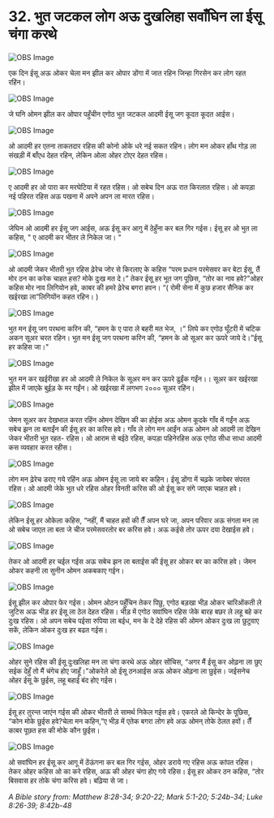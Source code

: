 # 32. भुत जटकल लोग अऊ दुखलिहा सवाँघिन ला ईसू चंगा करथे

![OBS Image](https://cdn.door43.org/obs/jpg/360px/obs-en-32-01.jpg)

एक दिन ईसू अऊ ओकर चेला मन झील कर ओपार डोंगा में जात रहिन जिन्हा गिरसेन कर लोग रहत रहिंन।

![OBS Image](https://cdn.door43.org/obs/jpg/360px/obs-en-32-02.jpg)

जे घनि ओमन झील कर ओपार पहुँचीन एगोठ भुत जटकल आदमी ईसू जग कूदत कूदत आईस।

![OBS Image](https://cdn.door43.org/obs/jpg/360px/obs-en-32-03.jpg)

ओ आदमी हर एतना ताकतदार रहिस की कोनो ओके धरे नई सकत रहिन। लोग मन ओकर हाँथ गोड़ ला संखड़ी में बाँएध देहत रहिन, लेकिन ओला ओहर टोएर देहत रहिस।

![OBS Image](https://cdn.door43.org/obs/jpg/360px/obs-en-32-04.jpg)

ए आदमी हर ओ पारा कर मरघेटिया में रहत रहिस। ओ सबेच दिन अऊ रात किरलात रहिस। ओ कपड़ा नई पहिरत रहिस अऊ पखना में अपने अपन ला मारत रहिस।

![OBS Image](https://cdn.door43.org/obs/jpg/360px/obs-en-32-05.jpg)

जेघिन ओ आदमी हर ईसू जग आईस, अऊ ईसू कर आगु में ठेहुँना कर बल गिर गईस। ईसू हर ओ भुत ला कहिस, " ए आदमी कर भीतर ले निकेल जा। "

![OBS Image](https://cdn.door43.org/obs/jpg/360px/obs-en-32-06.jpg)

ओ आदमी जेकर भीतरी भुत रहिस ढ़ेरेच जोर से किरलाए के कहिस “परम प्रधान परमेसवर कर बेटा ईसू, तैं मोर ठन का करेक चाहत हस? मोके दुःख मत दे।” तेकर ईसू हर भूत जग पूछिस, “तोर का नाव हवे?”ओहर कहिस मोर नाव लिगियोन हवे, काबर की हमरे ढ़ेरेच बगरा हवन। “( रोमी सेना में कुछ हजार सैनिक कर खईरखा ला”लिगियोंन कहत रहिन। )

![OBS Image](https://cdn.door43.org/obs/jpg/360px/obs-en-32-07.jpg)

भुत मन ईसू जग परथना करिन की, “हमन के ए पारा ले बहरी मत भेज, ।” लिघे कर एगोठ घूँटरी में चटिक अकन सूअर चरत रहिन। भुत मन ईसू जग परथना करिन की, “हमन के ओ सूअर कर ऊपरे जाये दे।”ईसू हर कहिस जा।"

![OBS Image](https://cdn.door43.org/obs/jpg/360px/obs-en-32-08.jpg)

भुत मन कर खईरीखा हर ओ आदमी ले निकेल के सूअर मन कर ऊपरे ढुईंक गईंन।। सूअर कर खईरखा झील में जाएके बुईड़ के मर गईंन। ओ खईरखा में लगभग २००० सूअर रहिंन।

![OBS Image](https://cdn.door43.org/obs/jpg/360px/obs-en-32-09.jpg)

जेमन सूअर कर देखभाल करत रहिंन ओमन देखिन की का होईस अऊ ओमन कूदके गाँव में गईंन अऊ सबेच झन ला बताईंन की ईसू हर का करिस हवे। गाँव ले लोग मन आईंन अऊ ओमन ओ आदमी ला देखिन जेकर भीतरी भुत रहत- रहिस। ओ आराम से बईठे रहिस, कपड़ा पहिनेरहिस अऊ एगोठ सीधा साधा आदमी कस व्यवहार करत रहीस।

![OBS Image](https://cdn.door43.org/obs/jpg/360px/obs-en-32-10.jpg)

लोग मन ढ़ेरेच डराए गये रहिंन अऊ ओमन ईसू ला जाये बर कहिन। ईसू डोंगा में चढ़के जायेबर संपरत रहिस। ओ आदमी जेके भुत धरे रहिस ओहर विनती करिस की ओ ईसू कर संगे जाएक चाहत हवे।

![OBS Image](https://cdn.door43.org/obs/jpg/360px/obs-en-32-11.jpg)

लेकिन ईसू हर ओकेला कहिस, “नहीं, मैं चाहत हवों की तैँ अपन घरे जा, अपन परिवार अऊ संगता मन ला ओ सबेच जाएत ला बता जे चीज परमेसवरतोर बर करिस हवे। अऊ कईसे तोर ऊपर दया देखाईस हवे।

![OBS Image](https://cdn.door43.org/obs/jpg/360px/obs-en-32-12.jpg)

तेकर ओ आदमी हर चईल गईस अऊ सबेच झन ला बताईस की ईसू हर ओकर बर का करिस हवे। जेमन ओकर कहनी ला सुनीन ओमन अकबकाए गईन।

![OBS Image](https://cdn.door43.org/obs/jpg/360px/obs-en-32-13.jpg)

ईसू झील कर ओपार फेर गईस। ओमन ओठन पहुँचिन तेकर पिछु, एगोठ बड़खा भीड़ ओकर चारिओंकती ले जुटिस अऊ भीड़ हर ईसू ला ठेल देहत रहिस। भीड़ में एगोठ सवांघिन रहिस जेके बारह बछर ले लहू बहे कर दुःख रहिस। ओ अपन सबेच पईसा रुपिया ला बईध, मन के दे देहे रहिस की ओमन ओकर दुःख ला छुटुवाए सकें, लेकिन ओकर दुःख हर बढत गईस।

![OBS Image](https://cdn.door43.org/obs/jpg/360px/obs-en-32-14.jpg)

ओहर सुने रहिस की ईसू दुःखलिहा मन ला चंगा करथे अऊ ओहर सोंचिस, “अगर मैं ईसू कर ओढ़ना ला छुए सईक देहुँ तो मैं चंगेच होए जाहूँ।”ओकरेले ओ ईसू ठनआईस अऊ ओकर ओढ़ना ला छुईस। जईसनेच ओहर ईसू के छुईस, लहू बहाई बंद होए गईस।

![OBS Image](https://cdn.door43.org/obs/jpg/360px/obs-en-32-15.jpg)

ईसू हर तुरन्त जाएंन गईस की ओकर भीतरी ले सामर्थ निकेल गईस हवे। एकरले ओ किन्देर के पूछिस, “कोन मोके छुईस हवे?चेला मन कहिन,”ए भीड़ में एतेक बगरा लोग हवे अऊ ओमन् तोके ठेलत हवों। तैँ काबर पूछत हस की मोके कौन छुईस।

![OBS Image](https://cdn.door43.org/obs/jpg/360px/obs-en-32-16.jpg)

ओ सवांघिन हर ईसू कर आगू में ठेंऊंगना कर बल गिर गईस, ओहर डराये गए रहिस अऊ कांपत रहिस। तेकर ओहर कहिस ओ का करे रहिस, अऊ की ओहर चंगा होए गये रहिस। ईसू हर ओकर ठन कहिस, “तोर बिसवास हर तोके चंगा करिस हवे। बढ़िया से जा।

_A Bible story from: Matthew 8:28-34; 9:20-22; Mark 5:1-20; 5:24b-34; Luke 8:26-39; 8:42b-48_